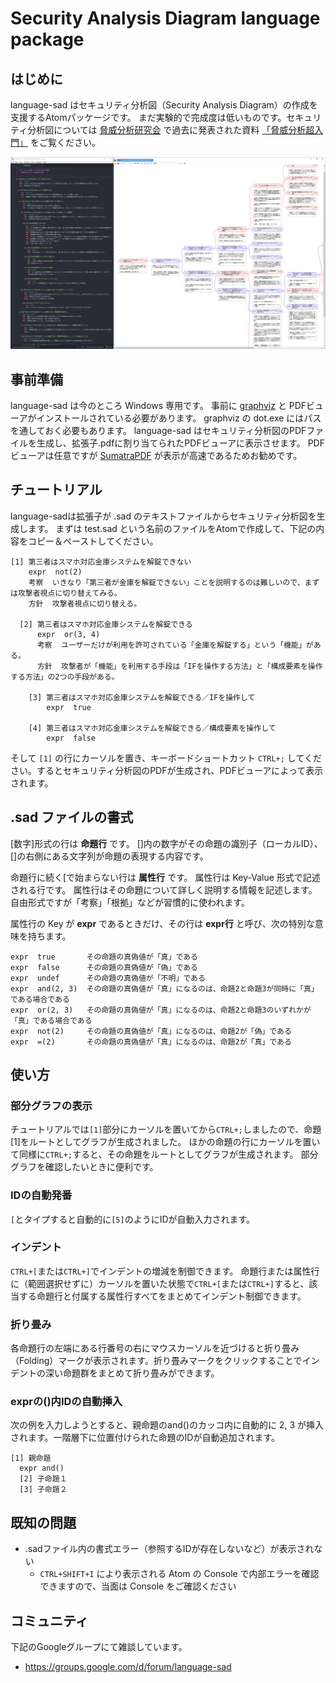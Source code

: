 # Security Analysis Diagram language package

## はじめに

language-sad はセキュリティ分析図（Security Analysis Diagram）の作成を支援するAtomパッケージです。
まだ実験的で完成度は低いものです。セキュリティ分析図については [脅威分析研究会](https://sites.google.com/view/sigsta/) で過去に発表された資料 [「脅威分析超入門」](https://sites.google.com/site/sigstaweb/20161020) をご覧ください。

![Screen shot](https://raw.githubusercontent.com/masaru-matsunami/language-sad/master/samples/kenko-shot.png)

## 事前準備

language-sad は今のところ Windows 専用です。
事前に [graphviz](http://www.graphviz.org/) と PDFビューアがインストールされている必要があります。
graphviz の dot.exe にはパスを通しておく必要もあります。
language-sad はセキュリティ分析図のPDFファイルを生成し、拡張子.pdfに割り当てられたPDFビューアに表示させます。
PDFビューアは任意ですが [SumatraPDF](https://www.sumatrapdfreader.org/download-free-pdf-viewer.html) が表示が高速であるためお勧めです。

## チュートリアル

language-sadは拡張子が .sad のテキストファイルからセキュリティ分析図を生成します。
まずは test.sad という名前のファイルをAtomで作成して、下記の内容をコピー＆ペーストしてください。
```
[1] 第三者はスマホ対応金庫システムを解錠できない
    expr  not(2)
    考察  いきなり「第三者が金庫を解錠できない」ことを説明するのは難しいので、まずは攻撃者視点に切り替えてみる。
    方針  攻撃者視点に切り替える。

  [2] 第三者はスマホ対応金庫システムを解錠できる
      expr  or(3, 4)
      考察  ユーザーだけが利用を許可されている「金庫を解錠する」という「機能」がある。
      方針  攻撃者が「機能」を利用する手段は「IFを操作する方法」と「構成要素を操作する方法」の2つの手段がある。

    [3] 第三者はスマホ対応金庫システムを解錠できる／IFを操作して
        expr  true

    [4] 第三者はスマホ対応金庫システムを解錠できる／構成要素を操作して
        expr  false
```
そして `[1]` の行にカーソルを置き、キーボードショートカット `CTRL+;` してください。するとセキュリティ分析図のPDFが生成され、PDFビューアによって表示されます。

## .sad ファイルの書式

[数字]形式の行は **命題行** です。
[]内の数字がその命題の識別子（ローカルID）、[]の右側にある文字列が命題の表現する内容です。

命題行に続く[で始まらない行は **属性行** です。
属性行は Key-Value 形式で記述される行です。
属性行はその命題について詳しく説明する情報を記述します。自由形式ですが「考察」「根拠」などが習慣的に使われます。

属性行の Key が **expr** であるときだけ、その行は **expr行** と呼び、次の特別な意味を持ちます。
```
expr  true       その命題の真偽値が「真」である
expr  false      その命題の真偽値が「偽」である
expr  undef      その命題の真偽値が「不明」である
expr  and(2, 3)  その命題の真偽値が「真」になるのは、命題2と命題3が同時に「真」である場合である
expr  or(2, 3)   その命題の真偽値が「真」になるのは、命題2と命題3のいずれかが「真」である場合である
expr  not(2)     その命題の真偽値が「真」になるのは、命題2が「偽」である
expr  =(2)       その命題の真偽値が「真」になるのは、命題2が「真」である
```

## 使い方

### 部分グラフの表示

チュートリアルでは`[1]`部分にカーソルを置いてから`CTRL+;`しましたので、命題[1]をルートとしてグラフが生成されました。
ほかの命題の行にカーソルを置いて同様に`CTRL+;`すると、その命題をルートとしてグラフが生成されます。
部分グラフを確認したいときに便利です。

### IDの自動発番

`[`とタイプすると自動的に`[5]`のようにIDが自動入力されます。

### インデント

`CTRL+[`または`CTRL+]`でインデントの増減を制御できます。
命題行または属性行に（範囲選択せずに）カーソルを置いた状態で`CTRL+[`または`CTRL+]`すると、該当する命題行と付属する属性行すべてをまとめてインデント制御できます。

### 折り畳み

各命題行の左端にある行番号の右にマウスカーソルを近づけると折り畳み（Folding）マークが表示されます。折り畳みマークをクリックすることでインデントの深い命題群をまとめて折り畳みができます。

### exprの()内IDの自動挿入

次の例を入力しようとすると、親命題のand()のカッコ内に自動的に 2, 3 が挿入されます。一階層下に位置付けられた命題のIDが自動追加されます。
```
[1] 親命題
  expr and()
  [2] 子命題１
  [3] 子命題２
```

## 既知の問題

- .sadファイル内の書式エラー（参照するIDが存在しないなど）が表示されない
  - `CTRL+SHIFT+I` により表示される Atom の Console で内部エラーを確認できますので、当面は Console をご確認ください

## コミュニティ

下記のGoogleグループにて雑談しています。
* https://groups.google.com/d/forum/language-sad

